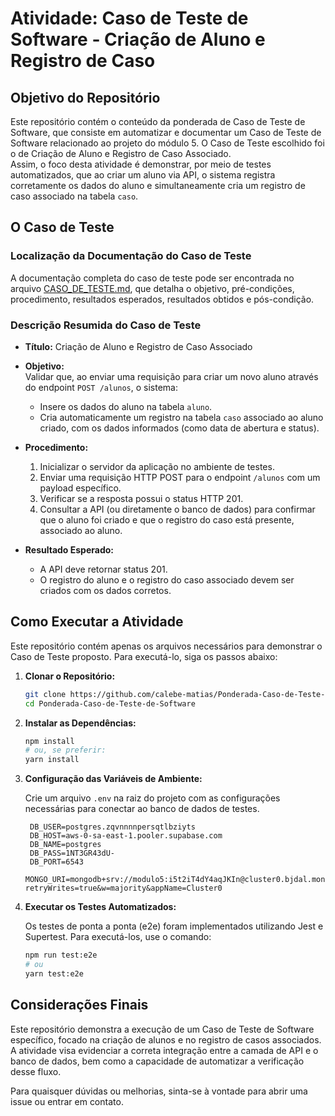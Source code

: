 # Atividade: Caso de Teste de Software - Criação de Aluno e Registro de Caso

## Objetivo do Repositório

Este repositório contém o conteúdo da ponderada de Caso de Teste de Software, que consiste em automatizar e documentar um Caso de Teste de Software relacionado ao projeto do módulo 5. O Caso de Teste escolhido foi o de Criação de Aluno e Registro de Caso Associado.	  
Assim, o foco desta atividade é demonstrar, por meio de testes automatizados, que ao criar um aluno via API, o sistema registra corretamente os dados do aluno e simultaneamente cria um registro de caso associado na tabela `caso`.

## O Caso de Teste

### Localização da Documentação do Caso de Teste

A documentação completa do caso de teste pode ser encontrada no arquivo [CASO_DE_TESTE.md](./CASO_DE_TESTE.md), que detalha o objetivo, pré-condições, procedimento, resultados esperados, resultados obtidos e pós-condição.

### Descrição Resumida do Caso de Teste

- **Título:** Criação de Aluno e Registro de Caso Associado
- **Objetivo:**  
  Validar que, ao enviar uma requisição para criar um novo aluno através do endpoint `POST /alunos`, o sistema:
  - Insere os dados do aluno na tabela `aluno`.
  - Cria automaticamente um registro na tabela `caso` associado ao aluno criado, com os dados informados (como data de abertura e status).

- **Procedimento:**  
  1. Inicializar o servidor da aplicação no ambiente de testes.
  2. Enviar uma requisição HTTP POST para o endpoint `/alunos` com um payload específico.
  3. Verificar se a resposta possui o status HTTP 201.
  4. Consultar a API (ou diretamente o banco de dados) para confirmar que o aluno foi criado e que o registro do caso está presente, associado ao aluno.

- **Resultado Esperado:**  
  - A API deve retornar status 201.
  - O registro do aluno e o registro do caso associado devem ser criados com os dados corretos.

## Como Executar a Atividade

Este repositório contém apenas os arquivos necessários para demonstrar o Caso de Teste proposto. Para executá-lo, siga os passos abaixo:

1. **Clonar o Repositório:**

   ```bash
   git clone https://github.com/calebe-matias/Ponderada-Caso-de-Teste-de-Software.git
   cd Ponderada-Caso-de-Teste-de-Software
   ```

2. **Instalar as Dependências:**

   ```bash
   npm install
   # ou, se preferir:
   yarn install
   ```

3. **Configuração das Variáveis de Ambiente:**

   Crie um arquivo `.env` na raiz do projeto com as configurações necessárias para conectar ao banco de dados de testes.

   ```env
    DB_USER=postgres.zqvnnnnpersqtlbziyts
    DB_HOST=aws-0-sa-east-1.pooler.supabase.com
    DB_NAME=postgres
    DB_PASS=1NT3GR43dU-
    DB_PORT=6543
    MONGO_URI=mongodb+srv://modulo5:i5t2iT4dY4aqJKIn@cluster0.bjdal.mongodb.net/?retryWrites=true&w=majority&appName=Cluster0
   ```

4. **Executar os Testes Automatizados:**

   Os testes de ponta a ponta (e2e) foram implementados utilizando Jest e Supertest. Para executá-los, use o comando:

   ```bash
   npm run test:e2e
   # ou
   yarn test:e2e 
   ```


## Considerações Finais

Este repositório demonstra a execução de um Caso de Teste de Software específico, focado na criação de alunos e no registro de casos associados. A atividade visa evidenciar a correta integração entre a camada de API e o banco de dados, bem como a capacidade de automatizar a verificação desse fluxo.

Para quaisquer dúvidas ou melhorias, sinta-se à vontade para abrir uma issue ou entrar em contato.